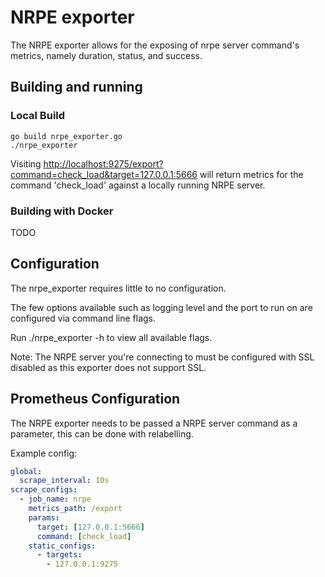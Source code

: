# NRPE exporter

The NRPE exporter allows for the exposing of nrpe server command's metrics, namely duration, status, and success.

## Building and running

### Local Build

    go build nrpe_exporter.go
    ./nrpe_exporter

Visiting [http://localhost:9275/export?command=check_load&target=127.0.0.1:5666](http://localhost:9275/export?command=check_load&target=127.0.0.1:5666)
will return metrics for the command 'check_load' against a locally running NRPE server.

### Building with Docker

TODO

## Configuration

The nrpe_exporter requires little to no configuration.

The few options available such as logging level and the port to run on are configured via command line flags.

Run ./nrpe_exporter -h to view all available flags.

Note: The NRPE server you're connecting to must be configured with SSL disabled as this exporter does not support SSL.

## Prometheus Configuration

The NRPE exporter needs to be passed a NRPE server command as a parameter, this can be
done with relabelling.

Example config:
```yml
global:
  scrape_interval: 10s
scrape_configs:
  - job_name: nrpe
    metrics_path: /export
    params:
      target: [127.0.0.1:5666]
      command: [check_load]
    static_configs:
      - targets:
        - 127.0.0.1:9275
```
